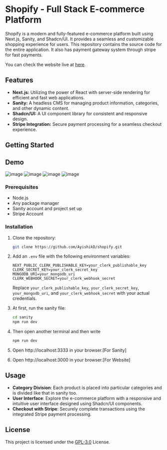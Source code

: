 # Shopify - Full Stack E-commerce Platform

Shopify is a modern and fully-featured e-commerce platform built using Next.js, Sanity, and Shadcn/UI. It provides a seamless and customizable shopping experience for users. This repository contains the source code for the entire application. It also has payment gateway system through stripe for fast payments.

You can check the website live at [here](https://shopify-silk.vercel.app/).

## Features

- **Next.js:** Utilizing the power of React with server-side rendering for efficient and fast web applications.
- **Sanity:** A headless CMS for managing product information, categories, and other dynamic content.
- **Shadcn/UI:** A UI component library for consistent and responsive design.
- **Stripe Integration:** Secure payment processing for a seamless checkout experience.

## Getting Started

## Demo
![image](https://github.com/AyishikD/shopify/assets/99983449/079e0151-9bd3-43f0-bf49-113d712262d3)
![image](https://github.com/AyishikD/shopify/assets/99983449/c2bfab4f-2da0-4fa6-a254-5e68a6d76d76)
![image](https://github.com/AyishikD/shopify/assets/99983449/c25971f3-89f0-48b0-85d2-7f2df0f8e900)
![image](https://github.com/AyishikD/shopify/assets/99983449/417da9c0-e9eb-445f-a176-668fe2606009)





### Prerequisites

- Node.js
- Any package manager
- Sanity account and project set up
- Stripe Account

### Installation

1. Clone the repository:

   ```bash
   git clone https://github.com/AyishikD/shopify.git
2. Add an `.env` file with the following environment variables:

   ```plaintext
   NEXT_PUBLIC_CLERK_PUBLISHABLE_KEY=your_clerk_publishable_key
   CLERK_SECRET_KEY=your_clerk_secret_key
   MONGODB_URI=your_mongodb_uri
   CLERK_WEBHOOK_SECRET=your_clerk_webhook_secret
   ```

   Replace `your_clerk_publishable_key`, `your_clerk_secret_key`, `your_mongodb_uri`, and `your_clerk_webhook_secret` with your actual credentials.

3. At first, run the sanity file:

   ```bash
   cd sanity
   npm run dev
   ```
   
4. Then open another terminal and then write

   ```bash
   npm run dev
   ```
5. Open http://localhost:3333 in your browser.[For Sanity]
6. Open http://localhost:3000 in your browser.[For Website]

## Usage
- **Category Division**: Each product is placed into particular categories and is divided like that in sanity too.
- **User Interface**: Explore the e-commerce platform with a responsive and intuitive user interface designed using Shadcn/UI components.
- **Checkout with Stripe**: Securely complete transactions using the integrated Stripe payment processing.

## License
This project is licensed under the [GPL-3.0](https://github.com/AyishikD/shopify/blob/main/LICENSE) License.
